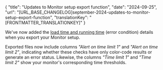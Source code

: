 {
  "title": "Updates to Monitor setup export function",
  "date": "2024-09-25",
  "url": "[URL_BASE_CHANGELOG]september-2024-updates-to-monitor-setup-export-function",
  "translationKey": "[FRONTMATTER_TRANSLATIONKEY]"
}

We've now added the [load time and running time]([LINK_URL_1])  (error condition) details when you export your Monitor setup.

Exported files now include columns *"Alert on time limit 1"* and *"Alert on time limit 2"*, indicating whether these checks have only color-code results or generate an error status. Likewise, the columns *"Time limit 1"* and *"Time limit 2"* show your monitor's corresponding time thresholds.
